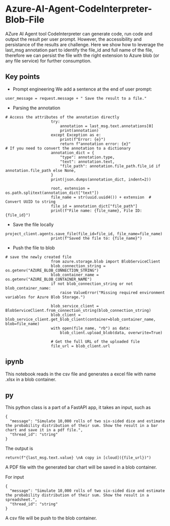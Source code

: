 # Azure-AI-Agent-CodeInterpreter-Blob-File
AZure AI Agent tool CodeInterpreter can generate code, run code and output the result per user prompt. However, the accessibility and persistance of the results are challenge. Here we show how to leverage the last_msg annotation part to identify the file_id and full name of the file, therefore we can persist the file with the right extension to Azure blob (or any file service) for further consumption.

## Key points
- Prompt engineering
We add a sentence at the end of user prompt:
~~~
user_message = request.message + " Save the result to a file."
~~~
- Parsing the annotation
~~~
# Access the attributes of the annotation directly
                    try:
                        annotation = last_msg.text.annotations[0]
                        print(annotation)
                    except Exception as e:
                        print(f"Error: {e}")
                        return f"annotation error: {e}"
# If you need to convert the annotation to a dictionary
                    annotation_dict = {
                        "type": annotation.type,
                        "text": annotation.text,
                        "file_path": annotation.file_path.file_id if annotation.file_path else None,
                    }
                    print(json.dumps(annotation_dict, indent=2))

                    root, extension = os.path.splitext(annotation_dict["text"])
                    file_name = str(uuid.uuid4()) + extension  # Convert UUID to string
                    file_id = annotation_dict["file_path"]
                    print(f"File name: {file_name}, File ID: {file_id}")
~~~
- Save the file locally
~~~
project_client.agents.save_file(file_id=file_id, file_name=file_name)
                    print(f"Saved the file to: {file_name}")
~~~
- Push the file to blob
~~~
# save the newly created file
                    from azure.storage.blob import BlobServiceClient
                    blob_connection_string = os.getenv("AZURE_BLOB_CONNECTION_STRING")
                    blob_container_name = os.getenv("AZURE_BLOB_CONTAINER_NAME")
                    if not blob_connection_string or not blob_container_name:
                        raise ValueError("Missing required environment variables for Azure Blob Storage.")

                    blob_service_client = BlobServiceClient.from_connection_string(blob_connection_string)
                    blob_client = blob_service_client.get_blob_client(container=blob_container_name, blob=file_name)
                    with open(file_name, "rb") as data:
                        blob_client.upload_blob(data, overwrite=True)

                    # Get the full URL of the uploaded file
                    file_url = blob_client.url
~~~
## ipynb
This notebook reads in the csv file and generates a excel file with name <uuid>.xlsx in a blob container.

## py
This python class is a part of a FastAPI app, it takes an input, such as
~~~
{
  "message": "Simulate 10,000 rolls of two six-sided dice and estimate the probability distribution of their sum. Show the result in a bar chart and save it in a pdf file.",
  "thread_id": "string"
}
~~~
The output is 
~~~
return(f"{last_msg.text.value} \nA copy in [cloud]({file_url})")
~~~
A PDF file with the generated bar chart will be saved in a blob container.

For input
~~~
{
  "message": "Simulate 10,000 rolls of two six-sided dice and estimate the probability distribution of their sum. Show the result in a spreadsheet.",
  "thread_id": "string"
}
~~~
A csv file will be push to the blob container.

